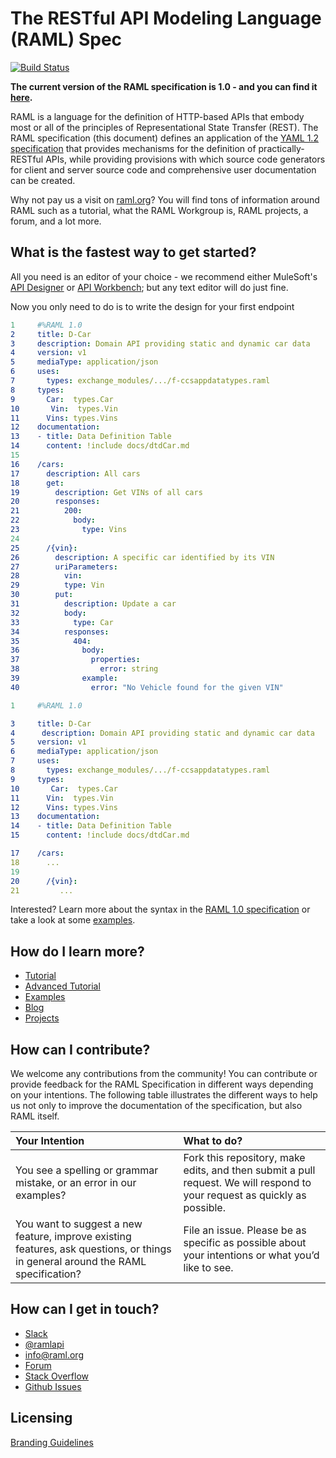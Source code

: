 # The RESTful API Modeling Language (RAML) Spec

[![Build Status](https://travis-ci.org/raml-org/raml-spec.svg?branch=master)](https://travis-ci.org/raml-org/raml-spec)

**The current version of the RAML specification is 1.0 - and you can find it [here](https://github.com/raml-org/raml-spec/blob/master/versions/raml-10/raml-10.md).**

RAML is a language for the definition of HTTP-based APIs that embody most or all of the principles of Representational State Transfer (REST). The RAML specification (this document) defines an application of the [YAML 1.2 specification](http://yaml.org/spec/1.2/spec.html) that provides mechanisms for the definition of practically-RESTful APIs, while providing provisions with which source code generators for client and server source code and comprehensive user documentation can be created.

Why not pay us a visit on [raml.org](http://www.raml.org)? You will find tons of information around RAML such as a tutorial, what the RAML Workgroup is, RAML projects, a forum, and a lot more.

## What is the fastest way to get started?

All you need is an editor of your choice - we recommend either MuleSoft's [API Designer](https://github.com/mulesoft/api-designer) or [API Workbench](http://apiworkbench.com/); but any text editor will do just fine.

Now you only need to do is to write the design for your first endpoint

```yaml
1     #%RAML 1.0
2     title: D-Car
3     description: Domain API providing static and dynamic car data
4     version: v1
5     mediaType: application/json
6     uses:   
7       types: exchange_modules/.../f-ccsappdatatypes.raml
8     types:
9       Car:  types.Car
10       Vin:  types.Vin
11      Vins: types.Vins  
12    documentation: 
13    - title: Data Definition Table 
14      content: !include docs/dtdCar.md
15
16    /cars:
17      description: All cars
18      get:
19        description: Get VINs of all cars
20        responses:
21          200:
22            body:
23              type: Vins
24
25      /{vin}:
26        description: A specific car identified by its VIN
27        uriParameters:
28          vin:
29          type: Vin
30        put:
31          description: Update a car
32          body:
33            type: Car
34          responses:
35            404:
36              body:
37                properties:
38                  error: string
39              example:
40                error: "No Vehicle found for the given VIN" 
```

```yaml
1     #%RAML 1.0

3     title: D-Car
4      description: Domain API providing static and dynamic car data
5     version: v1
6     mediaType: application/json
7     uses:   
8       types: exchange_modules/.../f-ccsappdatatypes.raml
9     types:
10       Car:  types.Car
11      Vin:  types.Vin
12      Vins: types.Vins  
13    documentation: 
14    - title: Data Definition Table 
15      content: !include docs/dtdCar.md

17    /cars:
18      ...
19
20      /{vin}:
21         ...
```

Interested? Learn more about the syntax in the [RAML 1.0 specification](https://github.com/raml-org/raml-spec/blob/master/versions/raml-10/raml-10.md) or take a look at some [examples](https://github.com/raml-org/raml-examples).

## How do I learn more?

* [Tutorial](http://raml.org/developers/raml-100-tutorial)
* [Advanced Tutorial](http://raml.org/developers/raml-200-tutorial)
* [Examples](https://github.com/raml-org/raml-examples)
* [Blog](https://medium.com/raml-api)
* [Projects](http://www.raml.org/projects)

## How can I contribute?

We welcome any contributions from the community! You can contribute or provide feedback for the RAML Specification in different ways depending on your intentions. The following table illustrates the different ways to help us not only to improve the documentation of the specification, but also RAML itself.

|Your Intention  |What to do?|
|:----------|:----------|
|You see a spelling or grammar mistake, or an error in our examples? | Fork this repository, make edits, and then submit a pull request. We will respond to your request as quickly as possible.
|You want to suggest a new feature, improve existing features, ask questions, or things in general around the RAML specification? | File an issue. Please be as specific as possible about your intentions or what you’d like to see.

## How can I get in touch?

* [Slack](https://raml.org/slack)
* [@ramlapi](https://twitter.com/ramlapi)
* info@raml.org
* [Forum](http://forum.raml.org)
* [Stack Overflow](http://stackoverflow.com/questions/tagged/raml)
* [Github Issues](https://github.com/raml-org/raml-spec/issues)

## Licensing

[Branding Guidelines](http://raml.org/licensing.html)

